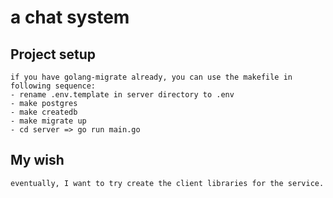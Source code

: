 # a chat system

## Project setup
```
if you have golang-migrate already, you can use the makefile in following sequence:
- rename .env.template in server directory to .env
- make postgres
- make createdb
- make migrate up
- cd server => go run main.go
```

## My wish
```
eventually, I want to try create the client libraries for the service.
```

